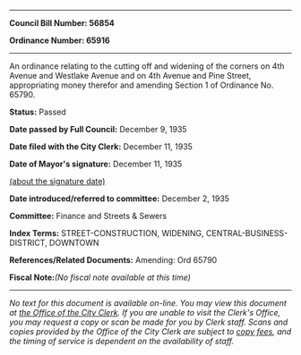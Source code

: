 

********

**Council Bill Number: 56854**
   
**Ordinance Number: 65916**
********

 An ordinance relating to the cutting off and widening of the corners on 4th Avenue and Westlake Avenue and on 4th Avenue and Pine Street, appropriating money therefor and amending Section 1 of Ordinance No. 65790.

**Status:** Passed
   
**Date passed by Full Council:** December 9, 1935
   
**Date filed with the City Clerk:** December 11, 1935
   
**Date of Mayor's signature:** December 11, 1935
   
[(about the signature date)](/~public/approvaldate.htm)
   
   
   
**Date introduced/referred to committee:** December 2, 1935
   
**Committee:** Finance and Streets & Sewers
   
   
**Index Terms:** STREET-CONSTRUCTION, WIDENING, CENTRAL-BUSINESS-DISTRICT, DOWNTOWN

**References/Related Documents:** Amending: Ord 65790

**Fiscal Note:**_(No fiscal note available at this time)_
********

_No text for this document is available on-line. You may view this document at [the Office of the City Clerk](http://www.seattle.gov/leg/clerk/contactUs.htm). If you are unable to visit the Clerk's Office, you may request a copy or scan be made for you by Clerk staff. Scans and copies provided by the Office of the City Clerk are subject to [copy fees](http://clerk.seattle.gov/~public/clerkfees.htm), and the timing of service is dependent on the availability of staff._

